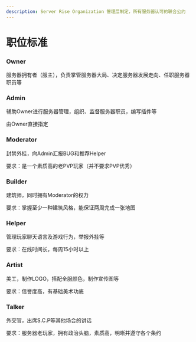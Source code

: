 ```yaml
---
description: Server Rise Organization 管理层制定，所有服务器认可的联合公约
---
```


# 职位标准

### Owner

服务器拥有者（服主），负责掌管服务器大局、决定服务器发展走向、任职服务器职员等

### Admin

辅助Owner进行服务器管理，组织、监督服务器职员，编写插件等

由Owner直接指定

### Moderator

封禁外挂，向Admin汇报BUG和推荐Helper

要求：是一个素质高的老PVP玩家（并不要求PVP优秀）

### Builder

建筑师，同时拥有Moderator的权力

要求：掌握至少一种建筑风格，能保证两周完成一张地图

### Helper

管理玩家聊天语言及游戏行为，举报外挂等

要求：在线时间长，每周15小时以上

### Artist

美工，制作LOGO，搭配全服颜色，制作宣传图等

要求：信誉度高，有基础美术功底

### Talker

外交官，出席S.C.P等其他场合的讲话

要求：服务器老玩家，拥有政治头脑，素质高，明晰并遵守各个条约

